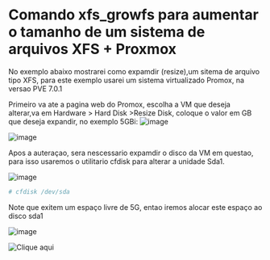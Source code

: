 # Comando xfs_growfs para aumentar o tamanho de um sistema de arquivos XFS + Proxmox


No exemplo abaixo mostrarei como expamdir (resize),um sitema de arquivo tipo XFS, para este exemplo usarei um sistema virtualizado Promox, na versao PVE 7.0.1

Primeiro va ate a pagina web do Promox, escolha a VM que deseja alterar,va em Hardware > Hard Disk >Resize Disk, coloque o valor em GB que deseja expandir, no exemplo 5GBi:
![image](https://user-images.githubusercontent.com/79642492/145046544-d9cd555d-3b78-4119-a477-4bb0518fd9ed.png)


![image](https://user-images.githubusercontent.com/79642492/145047219-4b13eb19-8191-4e5c-956e-38ea00a69b0b.png)

Apos a auteraçao, sera nescessario expamdir o disco da VM em questao, para isso usaremos o utilitario cfdisk para alterar a unidade Sda1.

![image](https://user-images.githubusercontent.com/79642492/145049093-1486d282-4666-4133-9bb4-59c6a9729582.png)

```bash
# cfdisk /dev/sda 
```


Note que exitem um espaço livre de 5G, entao iremos alocar este espaço ao disco sda1

![image](https://user-images.githubusercontent.com/79642492/145049584-462df95f-c0e7-4803-bb7a-eb2a1f55215c.png)






![Clique aqui](https://user-images.githubusercontent.com/79642492/145090757-20b34872-7671-42c7-a055-274219f6b0d7.gif)






